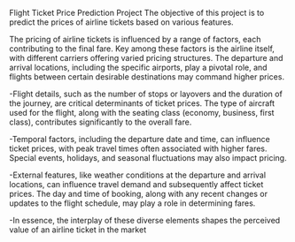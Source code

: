 Flight Ticket Price Prediction Project
The objective of this project is to predict the prices of airline tickets based on various features.

The pricing of airline tickets is influenced by a range of factors, each contributing to the final fare. Key among these factors is the airline itself, with different carriers offering varied pricing structures. The departure and arrival locations, including the specific airports, play a pivotal role, and flights between certain desirable destinations may command higher prices.

-Flight details, such as the number of stops or layovers and the duration of the journey, are critical determinants of ticket prices. The type of aircraft used for the flight, along with the seating class (economy, business, first class), contributes significantly to the overall fare.

-Temporal factors, including the departure date and time, can influence ticket prices, with peak travel times often associated with higher fares. Special events, holidays, and seasonal fluctuations may also impact pricing.

-External features, like weather conditions at the departure and arrival locations, can influence travel demand and subsequently affect ticket prices. The day and time of booking, along with any recent changes or updates to the flight schedule, may play a role in determining fares.

-In essence, the interplay of these diverse elements shapes the perceived value of an airline ticket in the market

